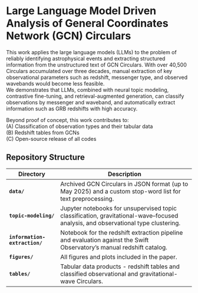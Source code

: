 # Large Language Model Driven Analysis of General Coordinates Network (GCN) Circulars

This work applies the large language models (LLMs) to the problem of reliably identifying astrophysical events and extracting structured information from the unstructured text of GCN Circulars. With over 40,500 Circulars accumulated over three decades, manual extraction of key observational parameters such as redshift, messenger type, and observed wavebands would become less feasible.<br>
We demonstrates that LLMs, combined with neural topic modeling, contrastive fine-tuning, and retrieval-augmented generation, can classify observations by messenger and waveband, and automatically extract information such as GRB redshifts with high accuracy.

Beyond proof of concept, this work contributes to:<br> 
(A) Classification of observation types and their tabular data <br>
(B) Redshift tables from GCNs <br> 
(C) Open-source release of all codes

## Repository Structure

| Directory                     | Description                                                                                                                      |
| ----------------------------- | -------------------------------------------------------------------------------------------------------------------------------- |
| **`data/`**                   | Archived GCN Circulars in JSON format (up to May 2025) and a custom stop-word list for text preprocessing.                       |
| **`topic-modeling/`**         | Jupyter notebooks for unsupervised topic classification, gravitational-wave–focused analysis, and observational type clustering. |
| **`information-extraction/`** | Notebook for the redshift extraction pipeline and evaluation against the Swift Observatory’s manual redshift catalog.            |
| **`figures/`**                | All figures and plots included in the paper.                                                                                     |
| **`tables/`**                 | Tabular data products - redshift tables and classified observational and gravitational-wave Circulars.                           |
